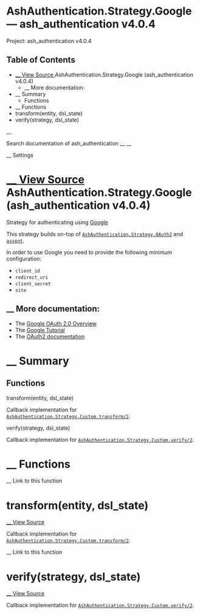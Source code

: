 # AshAuthentication.Strategy.Google — ash_authentication v4.0.4

Project: ash_authentication v4.0.4

## Table of Contents

- [ __ View Source ](external_link) AshAuthentication.Strategy.Google (ash_authentication v4.0.4)
  - __ More documentation:
- __ Summary
  - Functions
- __ Functions
- transform(entity, dsl_state)
- verify(strategy, dsl_state)

__

Search documentation of ash_authentication __ __

__ Settings

#  [ __ View Source ](external_link) AshAuthentication.Strategy.Google (ash_authentication v4.0.4)

Strategy for authenticating using [Google](external_link)

This strategy builds on-top of [`AshAuthentication.Strategy.OAuth2`](external_link) and [`assent`](external_link).

In order to use Google you need to provide the following minimum configuration:

  * `client_id`
  * `redirect_uri`
  * `client_secret`
  * `site`



##  __ More documentation:

  * The [Google OAuth 2.0 Overview](external_link).
  * The [Google Tutorial](external_link)
  * The [OAuth2 documentation](external_link)



#  __ Summary

##  Functions

transform(entity, dsl_state)

Callback implementation for [`AshAuthentication.Strategy.Custom.transform/2`](external_link).

verify(strategy, dsl_state)

Callback implementation for [`AshAuthentication.Strategy.Custom.verify/2`](external_link).

#  __ Functions

__ Link to this function

# transform(entity, dsl_state)

[ __ View Source ](external_link)

Callback implementation for [`AshAuthentication.Strategy.Custom.transform/2`](external_link).

__ Link to this function

# verify(strategy, dsl_state)

[ __ View Source ](external_link)

Callback implementation for [`AshAuthentication.Strategy.Custom.verify/2`](external_link).
